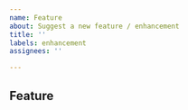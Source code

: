 ```yaml
---
name: Feature
about: Suggest a new feature / enhancement
title: ''
labels: enhancement
assignees: ''

---
```


## Feature
